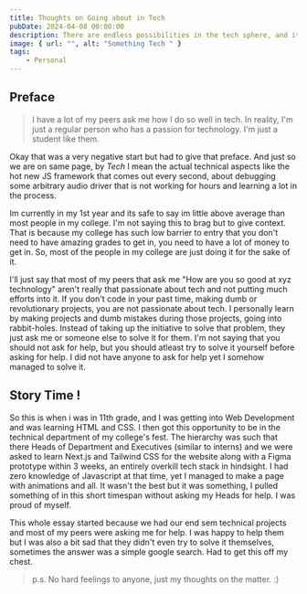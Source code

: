 ```yaml
---
title: Thoughts on Going about in Tech
pubDate: 2024-04-08 00:00:00
description: There are endless possibilities in the tech sphere, and it can often be overwhelming. Here are my  thoughts on how I navigate the tech world.
image: { url: "", alt: "Something Tech " }
tags:
    - Personal
---
```


## Preface

> I have a lot of my peers ask me how I do so well in tech. In reality, I'm just a regular person who has a passion for technology. I'm just a student like them.

Okay that was a very negative start but had to give that preface. And just so we are on same page, by _Tech_ I mean the actual technical aspects like the hot new JS framework that comes out every second, about debugging some arbitrary audio driver that is not working for hours and learning a lot in the process.

Im currently in my 1st year and its safe to say im little above average than most people in my college. I'm not saying this to brag but to give context. That is because my college has such low barrier to entry that you don't need to have amazing grades to get in, you need to have a lot of money to get in. So, most of the people in my college are just doing it for the sake of it.

I'll just say that most of my peers that ask me "How are you so good at xyz technology" aren't really that passionate about tech and not putting much efforts into it. If you don't code in your past time, making dumb or revolutionary projects, you are not passionate about tech. I personally learn by making projects and dumb mistakes during those projects, going into rabbit-holes. Instead of taking up the initiative to solve that problem, they just ask me or someone else to solve it for them. I'm not saying that you should not ask for help, but you should atleast try to solve it yourself before asking for help. I did not have anyone to ask for help yet I somehow managed to solve it.

## Story Time !

So this is when i was in 11th grade, and I was getting into Web Development and was learning HTML and CSS. I then got this opportunity to be in the technical department of my college's fest. The hierarchy was such that there Heads of Department and Executives (similar to interns) and we were asked to learn Next.js and Tailwind CSS for the website along with a Figma prototype within 3 weeks, an entirely overkill tech stack in hindsight. I had zero knowledge of Javascript at that time, yet I managed to make a page with animations and all. It wasn't the best but it was something, I pulled something of in this short timespan without asking my Heads for help. I was proud of myself.

This whole essay started because we had our end sem technical projects and most of my peers were asking me for help. I was happy to help them but I was also a bit sad that they didn't even try to solve it themselves, sometimes the answer was a simple google search. Had to get this off my chest.

> p.s. No hard feelings to anyone, just my thoughts on the matter. :)
